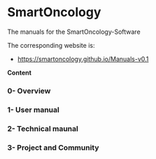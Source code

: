 # SmartOncology

The manuals for the SmartOncology-Software

The corresponding website is:

- https://smartoncology.github.io/Manuals-v0.1

**Content**

### 0- Overview

### 1- User manual

### 2- Technical maunal

### 3- Project and Community

